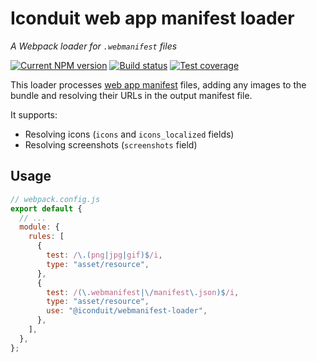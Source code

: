 # Iconduit web app manifest loader

_A Webpack loader for `.webmanifest` files_

[![Current NPM version][badge-npm-version-image]][badge-npm-version-link]
[![Build status][badge-build-image]][badge-build-link]
[![Test coverage][badge-coverage-image]][badge-coverage-link]

[badge-build-image]:
  https://img.shields.io/github/actions/workflow/status/iconduit/webmanifest-loader/ci-library.yml?branch=main&style=for-the-badge
[badge-build-link]:
  https://github.com/iconduit/webmanifest-loader/actions/workflows/ci-library.yml
[badge-coverage-image]:
  https://img.shields.io/codecov/c/gh/iconduit/webmanifest-loader?style=for-the-badge
[badge-coverage-link]: https://codecov.io/gh/iconduit/webmanifest-loader
[badge-npm-version-image]:
  https://img.shields.io/npm/v/%40iconduit%2Fwebmanifest-loader?label=%40iconduit%2Fwebmanifest-loader&logo=npm&style=for-the-badge
[badge-npm-version-link]: https://npmjs.com/package/@iconduit/webmanifest-loader

This loader processes [web app manifest] files, adding any images to the bundle
and resolving their URLs in the output manifest file.

[web app manifest]: https://developer.mozilla.org/docs/Web/Manifest

It supports:

- Resolving icons (`icons` and `icons_localized` fields)
- Resolving screenshots (`screenshots` field)

## Usage

```js
// webpack.config.js
export default {
  // ...
  module: {
    rules: [
      {
        test: /\.(png|jpg|gif)$/i,
        type: "asset/resource",
      },
      {
        test: /(\.webmanifest|\/manifest\.json)$/i,
        type: "asset/resource",
        use: "@iconduit/webmanifest-loader",
      },
    ],
  },
};
```
